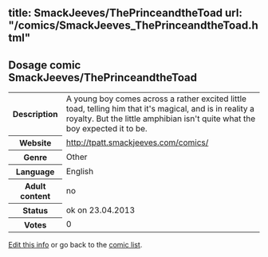 title: SmackJeeves/ThePrinceandtheToad
url: "/comics/SmackJeeves_ThePrinceandtheToad.html"
---
Dosage comic SmackJeeves/ThePrinceandtheToad
-----------------------------------------

<p id="msg"></p>
<script type="text/javascript">
if (window.location.search === '?edit_info_mail=sent_ok') {
  var elem = document.getElementById("msg");
  elem.innerHTML = 'Edited information sucessfully sent.';
  elem.className = 'ok';
}
</script>
<table class="comicinfo">
<tr>
<th>Description</th><td>A young boy comes across a rather excited little toad, telling him that it's magical, and is in reality a royalty. But the little amphibian isn't quite what the boy expected it to be.</td>
</tr>
<tr>
<th>Website</th><td><a href="http://tpatt.smackjeeves.com/comics/">http://tpatt.smackjeeves.com/comics/</a></td>
</tr>
<tr>
<th>Genre</th><td>Other</td>
</tr>
<tr>
<th>Language</th><td>English</td>
</tr>
<tr>
<th>Adult content</th><td>no</td>
</tr>
<tr>
<th>Status</th><td>ok on 23.04.2013</td>
</tr>
<tr>
<th>Votes</th><td>0</td>
</tr>
</table>

[Edit this info](SmackJeeves_ThePrinceandtheToad_edit.html) or go back to the [comic list](../comic-index.html).
